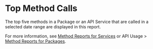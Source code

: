﻿---
sidebar_position: 5
---

# Top Method Calls

<head>
  <meta name="guidename" content="API Management"/>
  <meta name="context" content="GUID-d8fba0c1-d0c2-4df1-98cf-db9b1b221f98"/>
</head>


The top five methods in a Package or an API Service that are called in a selected date range are displayed in this report.

For more information, see [Method Reports for Services](../APIusage/Methods/Method_reports_for_services.md) or API Usage > [Method Reports for Packages](../APIusage/Methods/Method_reports_for_packages.md). 
